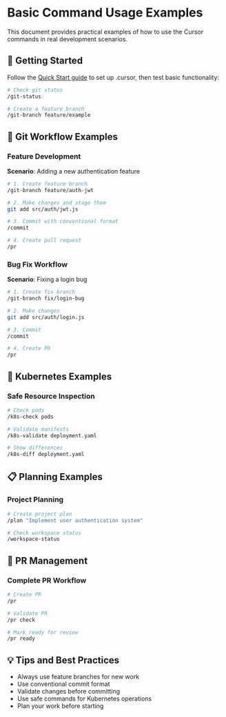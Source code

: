 # Basic Command Usage Examples

This document provides practical examples of how to use the Cursor commands in real development scenarios.

## 🚀 Getting Started

Follow the [Quick Start guide](../../README.md#-quick-start) to set up .cursor, then test basic functionality:

```bash
# Check git status
/git-status

# Create a feature branch
/git-branch feature/example
```

## 📝 Git Workflow Examples

### Feature Development

**Scenario**: Adding a new authentication feature

```bash
# 1. Create feature branch
/git-branch feature/auth-jwt

# 2. Make changes and stage them
git add src/auth/jwt.js

# 3. Commit with conventional format
/commit

# 4. Create pull request
/pr
```

### Bug Fix Workflow

**Scenario**: Fixing a login bug

```bash
# 1. Create fix branch
/git-branch fix/login-bug

# 2. Make changes
git add src/auth/login.js

# 3. Commit
/commit

# 4. Create PR
/pr
```

## 🔧 Kubernetes Examples

### Safe Resource Inspection

```bash
# Check pods
/k8s-check pods

# Validate manifests
/k8s-validate deployment.yaml

# Show differences
/k8s-diff deployment.yaml
```

## 📋 Planning Examples

### Project Planning

```bash
# Create project plan
/plan "Implement user authentication system"

# Check workspace status
/workspace-status
```

## 🎯 PR Management

### Complete PR Workflow

```bash
# Create PR
/pr

# Validate PR
/pr check

# Mark ready for review
/pr ready
```

## 💡 Tips and Best Practices

- Always use feature branches for new work
- Use conventional commit format
- Validate changes before committing
- Use safe commands for Kubernetes operations
- Plan your work before starting
